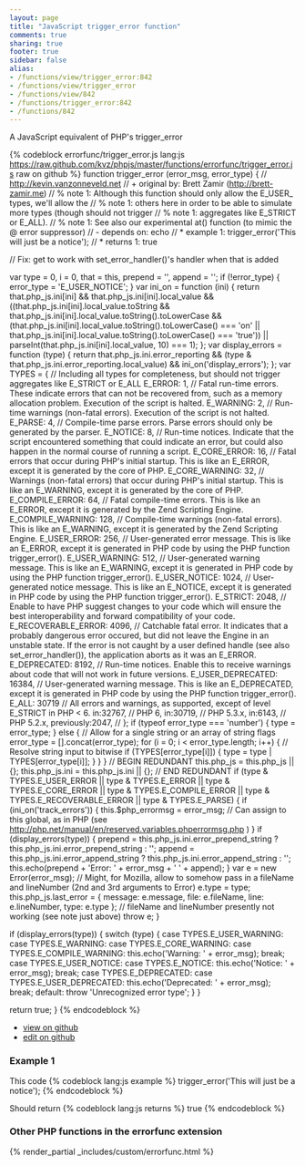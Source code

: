 ```yaml
---
layout: page
title: "JavaScript trigger_error function"
comments: true
sharing: true
footer: true
sidebar: false
alias:
- /functions/view/trigger_error:842
- /functions/view/trigger_error
- /functions/view/842
- /functions/trigger_error:842
- /functions/842
---
```

<!-- Generated by Rakefile:build -->
A JavaScript equivalent of PHP's trigger_error

{% codeblock errorfunc/trigger_error.js lang:js https://raw.github.com/kvz/phpjs/master/functions/errorfunc/trigger_error.js raw on github %}
function trigger_error (error_msg, error_type) {
  // http://kevin.vanzonneveld.net
  // +   original by: Brett Zamir (http://brett-zamir.me)
  // %        note 1: Although this function should only allow the E_USER_ types, we'll allow the
  // %        note 1: others here in order to be able to simulate more types (though should not trigger
  // %        note 1: aggregates like E_STRICT or E_ALL).
  // %        note 1: See also our experimental at() function (to mimic the @ error suppressor)
  // -    depends on: echo
  // *     example 1: trigger_error('This will just be a notice');
  // *     returns 1: true

  // Fix: get to work with set_error_handler()'s handler when that is added

  var type = 0,
    i = 0,
    that = this,
    prepend = '',
    append = '';
  if (!error_type) {
    error_type = 'E_USER_NOTICE';
  }
  var ini_on = function (ini) {
    return that.php_js.ini[ini] && that.php_js.ini[ini].local_value && ((that.php_js.ini[ini].local_value.toString && that.php_js.ini[ini].local_value.toString().toLowerCase && (that.php_js.ini[ini].local_value.toString().toLowerCase() === 'on' || that.php_js.ini[ini].local_value.toString().toLowerCase() === 'true')) || parseInt(that.php_js.ini[ini].local_value, 10) === 1);
  };
  var display_errors = function (type) {
    return that.php_js.ini.error_reporting && (type & that.php_js.ini.error_reporting.local_value) && ini_on('display_errors');
  };
  var TYPES = { // Including all types for completeness, but should not trigger aggregates like E_STRICT or E_ALL
    E_ERROR: 1,
    // Fatal run-time errors. These indicate errors that can not be recovered from, such as a memory allocation problem. Execution of the script is halted.
    E_WARNING: 2,
    // Run-time warnings (non-fatal errors). Execution of the script is not halted.
    E_PARSE: 4,
    // Compile-time parse errors. Parse errors should only be generated by the parser.
    E_NOTICE: 8,
    // Run-time notices. Indicate that the script encountered something that could indicate an error, but could also happen in the normal course of running a script.
    E_CORE_ERROR: 16,
    // Fatal errors that occur during PHP's initial startup. This is like an E_ERROR, except it is generated by the core of PHP.
    E_CORE_WARNING: 32,
    // Warnings (non-fatal errors) that occur during PHP's initial startup. This is like an E_WARNING, except it is generated by the core of PHP.
    E_COMPILE_ERROR: 64,
    // Fatal compile-time errors. This is like an E_ERROR, except it is generated by the Zend Scripting Engine.
    E_COMPILE_WARNING: 128,
    // Compile-time warnings (non-fatal errors). This is like an E_WARNING, except it is generated by the Zend Scripting Engine.
    E_USER_ERROR: 256,
    // User-generated error message. This is like an E_ERROR, except it is generated in PHP code by using the PHP function trigger_error().
    E_USER_WARNING: 512,
    // User-generated warning message. This is like an E_WARNING, except it is generated in PHP code by using the PHP function trigger_error().
    E_USER_NOTICE: 1024,
    // User-generated notice message. This is like an E_NOTICE, except it is generated in PHP code by using the PHP function trigger_error().
    E_STRICT: 2048,
    // Enable to have PHP suggest changes to your code which will ensure the best interoperability and forward compatibility of your code.
    E_RECOVERABLE_ERROR: 4096,
    // Catchable fatal error. It indicates that a probably dangerous error occured, but did not leave the Engine in an unstable state. If the error is not caught by a user defined handle (see also set_error_handler()), the application aborts as it was an E_ERROR.
    E_DEPRECATED: 8192,
    // Run-time notices. Enable this to receive warnings about code that will not work in future versions.
    E_USER_DEPRECATED: 16384,
    // User-generated warning message. This is like an E_DEPRECATED, except it is generated in PHP code by using the PHP function trigger_error().
    E_ALL: 30719 // All errors and warnings, as supported, except of level E_STRICT in PHP < 6.     in:32767, // PHP 6, in:30719, // PHP 5.3.x, in:6143, // PHP 5.2.x, previously:2047, //
  };
  if (typeof error_type === 'number') {
    type = error_type;
  } else { // Allow for a single string or an array of string flags
    error_type = [].concat(error_type);
    for (i = 0; i < error_type.length; i++) {
      // Resolve string input to bitwise
      if (TYPES[error_type[i]]) {
        type = type | TYPES[error_type[i]];
      }
    }
  }
  // BEGIN REDUNDANT
  this.php_js = this.php_js || {};
  this.php_js.ini = this.php_js.ini || {};
  // END REDUNDANT
  if (type & TYPES.E_USER_ERROR || type & TYPES.E_ERROR || type & TYPES.E_CORE_ERROR || type & TYPES.E_COMPILE_ERROR || type & TYPES.E_RECOVERABLE_ERROR || type & TYPES.E_PARSE) {
    if (ini_on('track_errors')) {
      this.$php_errormsg = error_msg; // Can assign to this global, as in PHP (see http://php.net/manual/en/reserved.variables.phperrormsg.php )
    }
    if (display_errors(type)) {
      prepend = this.php_js.ini.error_prepend_string ? this.php_js.ini.error_prepend_string : '';
      append = this.php_js.ini.error_append_string ? this.php_js.ini.error_append_string : '';
      this.echo(prepend + 'Error: ' + error_msg + ' ' + append);
    }
    var e = new Error(error_msg); // Might, for Mozilla, allow to somehow pass in a fileName and lineNumber (2nd and 3rd arguments to Error)
    e.type = type;
    this.php_js.last_error = {
      message: e.message,
      file: e.fileName,
      line: e.lineNumber,
      type: e.type
    }; // fileName and lineNumber presently not working (see note just above)
    throw e;
  }

  if (display_errors(type)) {
    switch (type) {
    case TYPES.E_USER_WARNING:
    case TYPES.E_WARNING:
    case TYPES.E_CORE_WARNING:
    case TYPES.E_COMPILE_WARNING:
      this.echo('Warning: ' + error_msg);
      break;
    case TYPES.E_USER_NOTICE:
    case TYPES.E_NOTICE:
      this.echo('Notice: ' + error_msg);
      break;
    case TYPES.E_DEPRECATED:
    case TYPES.E_USER_DEPRECATED:
      this.echo('Deprecated: ' + error_msg);
      break;
    default:
      throw 'Unrecognized error type';
    }
  }

  return true;
}
{% endcodeblock %}

 - [view on github](https://github.com/kvz/phpjs/blob/master/functions/errorfunc/trigger_error.js)
 - [edit on github](https://github.com/kvz/phpjs/edit/master/functions/errorfunc/trigger_error.js)

### Example 1
This code
{% codeblock lang:js example %}
trigger_error('This will just be a notice');
{% endcodeblock %}

Should return
{% codeblock lang:js returns %}
true
{% endcodeblock %}


### Other PHP functions in the errorfunc extension
{% render_partial _includes/custom/errorfunc.html %}
